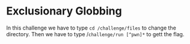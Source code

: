 # Exclusionary Globbing

In this challenge we have to type `cd /challenge/files` to change the directory.
Then we have to type /`challenge/run [^pwn]*` to gett the flag.
